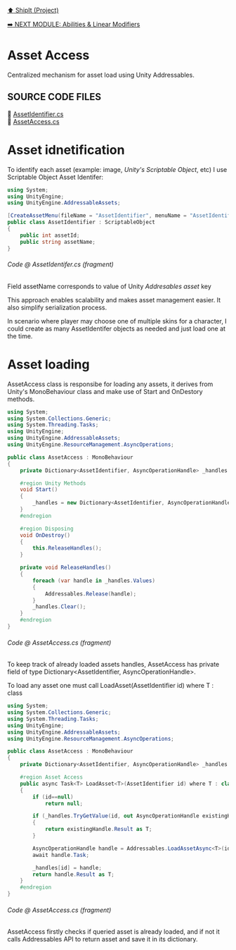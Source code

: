[:arrow_up: ShipIt (Project)](/PROJECTS/SHIPIT/SHIPIT.md)

[:arrow_right: NEXT MODULE: Abilities & Linear Modifiers](/PROJECTS/SHIPIT/MODULES/ABILITIES.md)

# Asset Access
Centralized mechanism for asset load using Unity Addressables.

## SOURCE CODE FILES
:link: [AssetIdentifier.cs](/PROJECTS/SHIPIT/SOURCE/AssetIdentifier.cs)\
:link: [AssetAccess.cs](/PROJECTS/SHIPIT/SOURCE/AssetAccess.cs)

# Asset idnetification
To identify each asset (example: image, *Unity's Scriptable Object*, etc) I use Scriptable Object Asset Identifer:
``` csharp
using System;
using UnityEngine;
using UnityEngine.AddressableAssets;

[CreateAssetMenu(fileName = "AssetIdentifier", menuName = "AssetIdentification/AssetIdentifier")]
public class AssetIdentifier : ScriptableObject
{
    public int assetId;
    public string assetName;
}
```
###### Code @ AssetIdentifer.cs (fragment)
Field assetName corresponds to value of Unity *Addresables asset* key

This approach enables scalability and makes asset management easier. It also simplify serialization process.

In scenario where player may choose one of multiple skins for a character, I could create as many AssetIdentifer objects as needed and just load one at the time.


# Asset loading
AssetAccess class is responsibe for loading any assets, it derives from Unity's MonoBehaviour class and make use of Start and OnDestory methods.

``` csharp
using System;
using System.Collections.Generic;
using System.Threading.Tasks;
using UnityEngine;
using UnityEngine.AddressableAssets;
using UnityEngine.ResourceManagement.AsyncOperations;

public class AssetAccess : MonoBehaviour
{
    private Dictionary<AssetIdentifier, AsyncOperationHandle> _handles = new Dictionary<AssetIdentifier, AsyncOperationHandle>();

    #region Unity Methods
    void Start()
    {
        _handles = new Dictionary<AssetIdentifier, AsyncOperationHandle>();        
    }
    #endregion

    #region Disposing
    void OnDestroy()
    {
        this.ReleaseHandles();    
    }        

    private void ReleaseHandles()
    {
        foreach (var handle in _handles.Values)
        {
            Addressables.Release(handle);
        }
        _handles.Clear();
    }    
    #endregion
}
```
###### Code @ AssetAccess.cs (fragment)

To keep track of already loaded assets handles, AssetAccess has private field of type Dictionary<AssetIdentifier, AsyncOperationHandle>.

To load any asset one must call LoadAsset<T>(AssetIdentifier id) where T : class

```csharp
using System;
using System.Collections.Generic;
using System.Threading.Tasks;
using UnityEngine;
using UnityEngine.AddressableAssets;
using UnityEngine.ResourceManagement.AsyncOperations;

public class AssetAccess : MonoBehaviour
{
    private Dictionary<AssetIdentifier, AsyncOperationHandle> _handles = new Dictionary<AssetIdentifier, AsyncOperationHandle>();

    #region Asset Access
    public async Task<T> LoadAsset<T>(AssetIdentifier id) where T : class
    {
        if (id==null)
            return null;

        if (_handles.TryGetValue(id, out AsyncOperationHandle existingHandle))
        {
            return existingHandle.Result as T;
        }

        AsyncOperationHandle handle = Addressables.LoadAssetAsync<T>(id.assetName);
        await handle.Task;

        _handles[id] = handle;
        return handle.Result as T;        
    }
    #endregion
}
```
###### Code @ AssetAccess.cs (fragment)

AssetAccess firstly checks if queried asset is already loaded, and if not it calls Addressables API to return asset and save it in its dictionary.